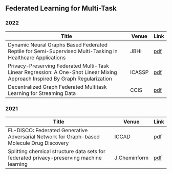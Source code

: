 ## Federated Learning for Multi-Task

### 2022

| Title                                                        | Venue  | Link                                                         |
| ------------------------------------------------------------ | ------ | ------------------------------------------------------------ |
| Dynamic Neural Graphs Based Federated Reptile for Semi-Supervised Multi-Tasking in Healthcare Applications | JBHI   | [pdf](https://ieeexplore.ieee.org/abstract/document/9648036) |
| Privacy-Preserving Federated Multi-Task Linear Regression: A One-Shot Linear Mixing Approach Inspired By Graph Regularization | ICASSP | [pdf](https://ieeexplore.ieee.org/abstract/document/9746007) |
| Decentralized Graph Federated Multitask Learning for Streaming Data | CCIS   | [pdf](https://ieeexplore.ieee.org/abstract/document/9751160) |

### 2021

| Title                                                        | Venue        | Link                                                         |
| ------------------------------------------------------------ | ------------ | ------------------------------------------------------------ |
| FL-DISCO: Federated Generative Adversarial Network for Graph-based Molecule Drug Discovery | ICCAD        | [pdf](https://ieeexplore.ieee.org/abstract/document/9643440) |
| Splitting chemical structure data sets for federated privacy-preserving machine learning | J.Cheminform | [pdf](https://jcheminf.biomedcentral.com/articles/10.1186/s13321-021-00576-2) |

